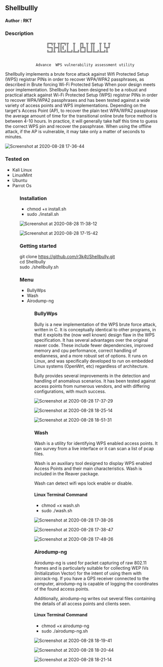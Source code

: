 <h2>Shellbullly</h2>


<h4>Author : RKT </h4>


### Description ###


                       ╔═╗╦ ╦╔═╗╦  ╦  ╔╗ ╦ ╦╦  ╦ ╦ ╦
                       ╚═╗╠═╣║╣ ║  ║  ╠╩╗║ ║║  ║ ╚╦╝
                       ╚═╝╩ ╩╚═╝╩═╝╩═╝╚═╝╚═╝╩═╝╩═╝╩ 
                                     
                            
                  Advance  WPS vulnerability assessment utility

                        
Shellbully implements a brute force attack against Wifi Protected Setup (WPS) registrar PINs in order to recover WPA/WPA2 passphrases, as described in Brute forcing Wi-Fi Protected Setup When poor design meets poor implementation.
Shellbully has been designed to be a robust and practical attack against Wi-Fi Protected Setup (WPS) registrar PINs in order to recover WPA/WPA2 passphrases and has been tested against a wide variety of access points and WPS implementations.
Depending on the target's Access Point (AP), to recover the plain text WPA/WPA2 passphrase the average amount of time for the transitional online brute force method is between 4-10 hours. In practice, it will generally take half this time to guess the correct WPS pin and recover the passphrase. When using the offline attack, if the AP is vulnerable, it may take only a matter of seconds to minutes.

![Screenshot at 2020-08-28 17-36-44](https://user-images.githubusercontent.com/69615463/91582688-c429c400-e96d-11ea-99f7-7a78bc55cf45.png)

### Tested on ### 

<ul type = "square">
<li>Kali Linux</li>
<li>LinuxMint</li>
<li>Ubuntu</li>
<li>Parrot Os</li>
<ul>


### Installation ###

<ul type="square">
<li>chmod +x install.sh</li>
<li>sudo ./install.sh</li>
</ul>

![Screenshot at 2020-08-28 11-38-12](https://user-images.githubusercontent.com/69615463/91568069-ec5ff580-e962-11ea-954f-1992c1da1ee4.png)


![Screenshot at 2020-08-28 17-15-42](https://user-images.githubusercontent.com/69615463/91568456-0568a680-e963-11ea-8c75-b22b605b1fd6.png)


### Getting started ###

git clone https://github.com/r3k4t/Shellbully.git
<br>
cd Shellbully
<br>
sudo ./shellbully.sh
<br>

### Menu ###

<ul type = "square">
<li>BullyWps</li>
<li>Wash</li>
<li>Airodump-ng</li>
<ul>

### BullyWps ###

Bully is a new implementation of the WPS brute force attack, written in C. It is conceptually identical to other programs, in that it exploits the (now well known) design flaw in the WPS specification. It has several advantages over the original reaver code. These include fewer dependencies, improved memory and cpu performance, correct handling of endianness, and a more robust set of options. It runs on Linux, and was specifically developed to run on embedded Linux systems (OpenWrt, etc) regardless of architecture.

Bully provides several improvements in the detection and handling of anomalous scenarios. It has been tested against access points from numerous vendors, and with differing configurations, with much success.

![Screenshot at 2020-08-28 17-37-29](https://user-images.githubusercontent.com/69615463/91583448-dc4e1300-e96e-11ea-8ba3-9b8454665090.png)

![Screenshot at 2020-08-28 18-25-14](https://user-images.githubusercontent.com/69615463/91583522-f851b480-e96e-11ea-9a60-75360929d54e.png)

![Screenshot at 2020-08-28 18-51-31](https://user-images.githubusercontent.com/69615463/91583565-0bfd1b00-e96f-11ea-8de5-337ea3f255c7.png)

### Wash ###

Wash is a utility for identifying WPS enabled access points. It can survey from a live interface or it can scan a list of pcap files.

Wash is an auxiliary tool designed to display WPS enabled Access Points and their main characteristics. Wash is included in the Reaver package. 

Wash can detect wifi wps lock enable or disable.

<h4>Linux Terminal Command</h4>

<ul>
<li>chmod +x wash.sh</li>
<li>sudo ./wash.sh</li>
</ul>

![Screenshot at 2020-08-28 17-38-26](https://user-images.githubusercontent.com/69615463/91582846-0521d880-e96e-11ea-934a-104be4408da2.png)

![Screenshot at 2020-08-28 17-38-47](https://user-images.githubusercontent.com/69615463/91582927-24b90100-e96e-11ea-9a07-4aaf91c3cca1.png)

![Screenshot at 2020-08-28 17-48-26](https://user-images.githubusercontent.com/69615463/91583016-3f8b7580-e96e-11ea-9d2e-97f240262330.png)

### Airodump-ng ###

Airodump-ng is used for packet capturing of raw 802.11 frames and is particularly suitable for collecting WEP IVs (Initialization Vector) for the intent of using them with aircrack-ng. If you have a GPS receiver connected to the computer, airodump-ng is capable of logging the coordinates of the found access points.

Additionally, airodump-ng writes out several files containing the details of all access points and clients seen.

<h4>Linux Terminal Command</h4>

<ul>
<li>chmod +x airodump-ng</li>
<li>sudo ./airodump-ng.sh</li>
</ul>

![Screenshot at 2020-08-28 18-19-41](https://user-images.githubusercontent.com/69615463/91583122-5e8a0780-e96e-11ea-8a04-563c8bba6648.png)

![Screenshot at 2020-08-28 18-20-44](https://user-images.githubusercontent.com/69615463/91583187-72ce0480-e96e-11ea-8f0d-15fcc521f140.png)

![Screenshot at 2020-08-28 18-21-14](https://user-images.githubusercontent.com/69615463/91583339-b3c61900-e96e-11ea-8cdc-1dde4d57883b.png)


